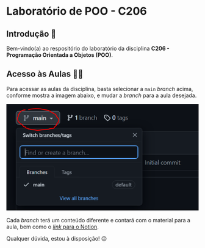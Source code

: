 # Laboratório de POO - C206

## Introdução 🙂

Bem-vindo(a) ao respositório do laboratório da disciplina **C206 - Programação Orientada a Objetos (POO)**.

## Acesso às Aulas 👨‍🏫

Para acessar as aulas da disciplina, basta selecionar a `main` _branch_ acima, conforme mostra a imagem abaixo, e mudar a _branch_ para a aula desejada.

![Imagem](assets/branches.PNG)

Cada _branch_ terá um conteúdo diferente e contará com o material para a aula, bem como o [_link_ para o Notion](https://swanky-tamarind-bf3.notion.site/C206-16e72a7aebd6465bb7c22d6123c8449e).

Qualquer dúvida, estou à disposição! 😉
